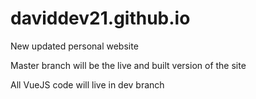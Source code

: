 # daviddev21.github.io
New updated personal website

Master branch will be the live and built version of the site

All VueJS code will live in dev branch

